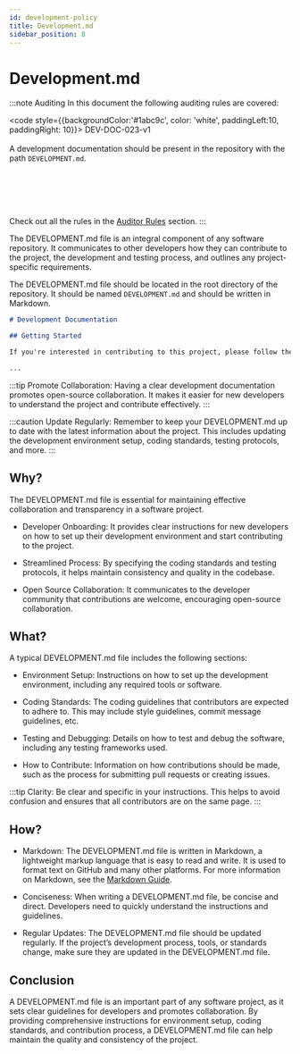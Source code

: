 ```yaml
---
id: development-policy
title: Development.md
sidebar_position: 8
---
```


# Development.md

:::note Auditing
In this document the following auditing rules are covered:

<code style={{backgroundColor:'#1abc9c', color: 'white', paddingLeft:10, paddingRight: 10}}>
DEV-DOC-023-v1
</code>
<br></br>
A development documentation should be present in the repository with the path <code>DEVELOPMENT.md</code>.

<br></br>
<br></br>

Check out all the rules in the <a href="/auditor/rules">Auditor Rules</a> section.
:::

The DEVELOPMENT.md file is an integral component of any software repository. It communicates to other developers how they can contribute to the project, the development and testing process, and outlines any project-specific requirements.

The DEVELOPMENT.md file should be located in the root directory of the repository. It should be named `DEVELOPMENT.md` and should be written in Markdown.

```markdown title="/DEVELOPMENT.md"
# Development Documentation

## Getting Started

If you're interested in contributing to this project, please follow these steps...

...
```

:::tip
Promote Collaboration: Having a clear development documentation promotes open-source collaboration. It makes it easier for new developers to understand the project and contribute effectively.
:::

:::caution
Update Regularly: Remember to keep your DEVELOPMENT.md up to date with the latest information about the project. This includes updating the development environment setup, coding standards, testing protocols, and more.
:::

## Why?

The DEVELOPMENT.md file is essential for maintaining effective collaboration and transparency in a software project.

- Developer Onboarding: It provides clear instructions for new developers on how to set up their development environment and start contributing to the project.

- Streamlined Process: By specifying the coding standards and testing protocols, it helps maintain consistency and quality in the codebase.

- Open Source Collaboration: It communicates to the developer community that contributions are welcome, encouraging open-source collaboration.

## What?

A typical DEVELOPMENT.md file includes the following sections:

- Environment Setup: Instructions on how to set up the development environment, including any required tools or software.

- Coding Standards: The coding guidelines that contributors are expected to adhere to. This may include style guidelines, commit message guidelines, etc.

- Testing and Debugging: Details on how to test and debug the software, including any testing frameworks used.

- How to Contribute: Information on how contributions should be made, such as the process for submitting pull requests or creating issues.

:::tip
Clarity: Be clear and specific in your instructions. This helps to avoid confusion and ensures that all contributors are on the same page.
:::

## How?

- Markdown: The DEVELOPMENT.md file is written in Markdown, a lightweight markup language that is easy to read and write. It is used to format text on GitHub and many other platforms. For more information on Markdown, see the [Markdown Guide](https://www.markdownguide.org/).

- Conciseness: When writing a DEVELOPMENT.md file, be concise and direct. Developers need to quickly understand the instructions and guidelines.

- Regular Updates: The DEVELOPMENT.md file should be updated regularly. If the project’s development process, tools, or standards change, make sure they are updated in the DEVELOPMENT.md file.

## Conclusion

A DEVELOPMENT.md file is an important part of any software project, as it sets clear guidelines for developers and promotes collaboration. By providing comprehensive instructions for environment setup, coding standards, and contribution process, a DEVELOPMENT.md file can help maintain the quality and consistency of the project.
